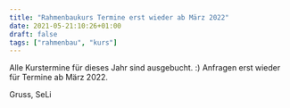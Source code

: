 ```yaml
---
title: "Rahmenbaukurs Termine erst wieder ab März 2022"
date: 2021-05-21:10:26+01:00
draft: false
tags: ["rahmenbau", "kurs"]
---
```


Alle Kurstermine für dieses Jahr sind ausgebucht. :) Anfragen erst wieder für Termine ab März 2022.

Gruss,
SeLi
